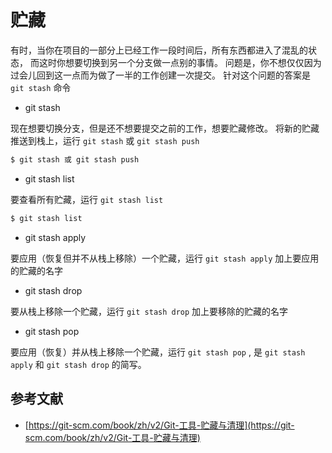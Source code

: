 # 贮藏

有时，当你在项目的一部分上已经工作一段时间后，所有东西都进入了混乱的状态， 而这时你想要切换到另一个分支做一点别的事情。 问题是，你不想仅仅因为过会儿回到这一点而为做了一半的工作创建一次提交。 针对这个问题的答案是 `git stash` 命令

* git stash

现在想要切换分支，但是还不想要提交之前的工作，想要贮藏修改。 将新的贮藏推送到栈上，运行 `git stash` 或 `git stash push`

```bash
$ git stash 或 git stash push
```

* git stash list

要查看所有贮藏，运行 `git stash list`

```bash
$ git stash list
```

* git stash apply

要应用（恢复但并不从栈上移除）一个贮藏，运行 `git stash apply` 加上要应用的贮藏的名字

* git stash drop 

要从栈上移除一个贮藏，运行 `git stash drop` 加上要移除的贮藏的名字

* git stash pop

要应用（恢复）并从栈上移除一个贮藏，运行 `git stash pop` , 是 `git stash apply` 和 `git stash drop` 的简写。

## 参考文献

* [https://git-scm.com/book/zh/v2/Git-工具-贮藏与清理](https://git-scm.com/book/zh/v2/Git-工具-贮藏与清理)

